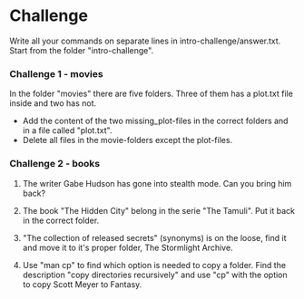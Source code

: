 # Challenge

Write all your commands on separate lines in intro-challenge/answer.txt. Start from the folder "intro-challenge".

### Challenge 1 - movies
In the folder "movies" there are five folders. Three of them has a plot.txt file inside and two has not.

* Add the content of the two missing_plot-files in the correct folders and in a file called "plot.txt".
* Delete all files in the movie-folders except the plot-files.


### Challenge 2 - books

1. The writer Gabe Hudson has gone into stealth mode. Can you bring him back?

2. The book "The Hidden City" belong in the serie "The Tamuli". Put it back in the correct folder.

3. "The collection of released secrets" (synonyms) is on the loose, find it and move it to it's proper folder, The Stormlight Archive.

4. Use "man cp" to find which option is needed to copy a folder. Find the description "copy directories recursively" and use "cp" with the option to copy Scott Meyer to Fantasy.
